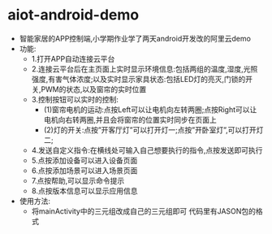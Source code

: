 # aiot-android-demo
- 智能家居的APP控制端,小学期作业学了两天android开发改的阿里云demo
- 功能:
  - 1.打开APP自动连接云平台
  - 2.连接云平台后在主页面上实时显示环境信息:包括两组的温度,湿度,光照强度,有害气体浓度;以及实时显示家具状态:包括LED灯的亮灭,门锁的开关,PWM的状态,以及窗帘的实时位置
  - 3.控制按钮可以实时的控制:
    - (1)窗帘电机的运动:点按Left可以让电机向左转两圈;点按Right可以让电机向右转两圈,并且会将窗帘的位置实时同步在页面上
    - (2)灯的开关:点按”开客厅灯”可以打开灯一;点按”开卧室灯”,可以打开灯二;
  - 4.发送自定义指令:在横线处可输入自己想要执行的指令,点按发送即可执行
  - 5.点按添加设备可以进入设备页面
  - 6.点按添加场景可以进入场景页面
  - 7.点按帮助,可以显示命令提示
  - 8.点按版本信息可以显示应用信息
- 使用方法:
  - 将mainActivity中的三元组改成自己的三元组即可 代码里有JASON包的格式
